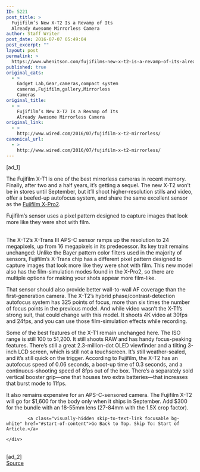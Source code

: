 ```yaml
---
ID: 5221
post_title: >
  Fujifilm’s New X-T2 Is a Revamp of Its
  Already Awesome Mirrorless Camera
author: Staff Writer
post_date: 2016-07-07 05:49:04
post_excerpt: ""
layout: post
permalink: >
  https://www.whenitson.com/fujifilms-new-x-t2-is-a-revamp-of-its-already-awesome-mirrorless-camera/
published: true
original_cats:
  - >
    Gadget Lab,Gear,cameras,compact system
    cameras,Fujifilm,gallery,Mirrorless
    Cameras
original_title:
  - >
    Fujifilm’s New X-T2 Is a Revamp of Its
    Already Awesome Mirrorless Camera
original_link:
  - >
    http://www.wired.com/2016/07/fujifilm-x-t2-mirrorless/
canonical_url:
  - >
    http://www.wired.com/2016/07/fujifilm-x-t2-mirrorless/
---
```

 [ad_1]
<br><div id="start-of-content"><article class="content link-underline relative body-copy" data-js="content" itemprop="articleBody" readability="58.873728813559"><p>The Fujifilm X-T1 is one of the best mirrorless cameras in recent memory. Finally, after two and a half years, it’s getting a sequel. The new X-T2 won’t be in stores until September, but it’ll shoot higher-resolution stills and video, offer a beefed-up autofocus system, and share the same excellent sensor as the <a href="http://www.wired.com/2016/03/review-fujifilm-x-pro2/">Fujifilm X-Pro2</a>.</p>
<p data-js="fader" class="pullquote carve fader">
	Fujifilm’s sensor uses a pixel pattern designed to capture images that look more like they were shot with film.	<span class="attribution"/>
</p>
<br/>The X-T2’s X-Trans III APS-C sensor ramps up the resolution to 24 megapixels, up from 16 megapixels in its predecessor. Its key trait remains unchanged: Unlike the Bayer pattern color filters used in the majority of sensors, Fujifilm’s X-Trans chip has a different pixel pattern designed to capture images that look more like they were shot with film. This new model also has the film-simulation modes found in the X-Pro2, so there are multiple options for making your shots appear more film-like.
<p>That sensor should also provide better wall-to-wall AF coverage than the first-generation camera. The X-T2’s hybrid phase/contrast-detection autofocus system has 325 points of focus, more than six times the number of focus points in the previous model. And while video wasn’t the X-T1’s strong suit, that could change with this model. It shoots 4K video at 30fps and 24fps, and you can use those film-simulation effects while recording.</p>
<p>Some of the best features of the X-T1 remain unchanged here. The ISO range is still 100 to 51,200. It still shoots RAW and has handy focus-peaking features. There’s still a great 2.3-million-dot OLED viewfinder and a tilting 3-inch LCD screen, which is still not a touchscreen. It’s still weather-sealed, and it’s still quick on the trigger. According to Fujifilm, the X-T2 has an autofocus speed of 0.06 seconds, a boot-up time of 0.3 seconds, and a continuous-shooting speed of 8fps out of the box. There’s a separately sold vertical booster grip—one that houses two extra batteries—that increases that burst mode to 11fps.</p>
<p>It also remains expensive for an APS-C-sensored camera. The Fujifilm X-T2 will go for $1,600 for the body only when it ships in September. Add $300 for the bundle with an 18-55mm lens (27-84mm with the 1.5X crop factor).</p>

			<a class="visually-hidden skip-to-text-link focusable bg-white" href="#start-of-content">Go Back to Top. Skip To: Start of Article.</a>

			
</article>

	</div>
<br>[ad_2]
<br><a href="http://www.wired.com/2016/07/fujifilm-x-t2-mirrorless/">Source </a>